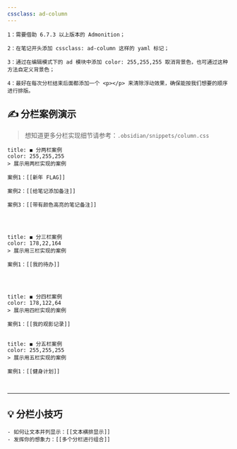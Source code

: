 ```yaml
---
cssclass: ad-column
---
```


```
1：需要借助 6.7.3 以上版本的 Admonition；

2：在笔记开头添加 cssclass: ad-column 这样的 yaml 标记；

3：通过在编辑模式下的 ad 模块中添加 color: 255,255,255 取消背景色，也可通过这种方法自定义背景色；

4：最好在每次分栏结束后面都添加一个 <p></p> 来清除浮动效果，确保能按我们想要的顺序进行排版。

```

## ✍  分栏案例演示
> 想知道更多分栏实现细节请参考：`.obsidian/snippets/column.css`


```ad-col2-left
title: ◼ 分两栏案例
color: 255,255,255
> 展示用两栏实现的案例

案例1：[[新年 FLAG]]

案例2：[[给笔记添加备注]]

案例3：[[带有颜色高亮的笔记备注]]




```

```ad-col2-right
title: ◼ 分三栏案例
color: 178,22,164
> 展示用三栏实现的案例

案例1：[[我的待办]]




```

<p></p>

```ad-col2-left
title: ◼ 分四栏案例
color: 178,122,64
> 展示用四栏实现的案例

案例1：[[我的观影记录]]


```

```ad-col2-right
title: ◼ 分五栏案例
color: 255,255,255
> 展示用五栏实现的案例

案例1：[[健身计划]]



```

<p></p>

<hr>

## 💡  分栏小技巧

```ad-content-flex
- 如何让文本并列显示：[[文本横排显示]]
- 发挥你的想象力：[[多个分栏进行组合]]
```


